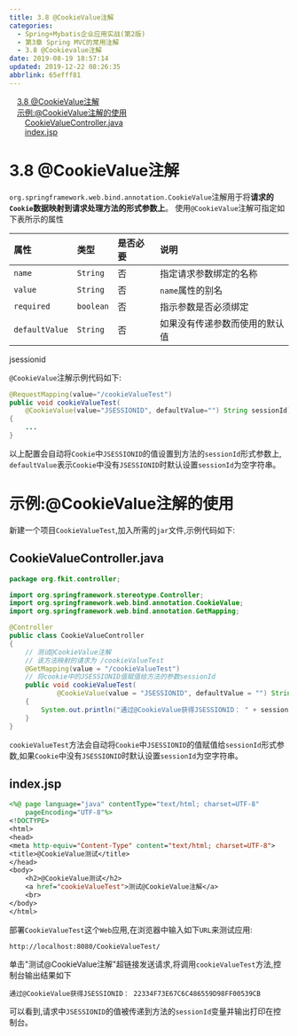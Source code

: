 ```yaml
---
title: 3.8 @CookieValue注解
categories: 
  - Spring+Mybatis企业应用实战(第2版)
  - 第3章 Spring MVC的常用注解
  - 3.8 @Cookievalue注解
date: 2019-08-19 18:57:14
updated: 2019-12-22 08:26:35
abbrlink: 65efff81
---
```

<div id='my_toc'><a href="/JavaReadingNotes/65efff81/#3-8-@CookieValue注解" class="header_1">3.8 @CookieValue注解</a><br><a href="/JavaReadingNotes/65efff81/#示例-@CookieValue注解的使用" class="header_1">示例:@CookieValue注解的使用</a><br><a href="/JavaReadingNotes/65efff81/#CookieValueController-java" class="header_2">CookieValueController.java</a><br><a href="/JavaReadingNotes/65efff81/#index-jsp" class="header_2">index.jsp</a><br></div>
<style>.header_1{margin-left: 1em;}.header_2{margin-left: 2em;}.header_3{margin-left: 3em;}.header_4{margin-left: 4em;}.header_5{margin-left: 5em;}.header_6{margin-left: 6em;}</style>
<!--more-->
<script>if (navigator.platform.search('arm')==-1){document.getElementById('my_toc').style.display = 'none';}var e,p = document.getElementsByTagName('p');while (p.length>0) {e = p[0];e.parentElement.removeChild(e);}</script>

<!--end-->
<!--SSTStart-->
# 3.8 @CookieValue注解 #
`org.springframework.web.bind.annotation.CookieValue`注解用于将**请求的`Cookie`数据映射到请求处理方法的形式参数上**。
使用`@CookieValue`注解可指定如下表所示的属性

|属性|类型|是否必要|说明|
|:---|:---|:---|:---|
|`name`|`String`|否|指定请求参数绑定的名称|
|`value`|`String`|否|`name`属性的别名|
|`required`|`boolean`|否|指示参数是否必须绑定|
|`defaultValue`|`String`|否|如果没有传递参数而使用的默认值|
jsessionid
<!--replace:JSESSIONID=jsessionid-->
`@CookieValue`注解示例代码如下:
```java
@RequestMapping(value="/cookieValueTest")
public void cookieValueTest(
    @CookieValue(value="JSESSIONID", defaultValue="") String sessionId)
{
    ...
}
```
以上配置会自动将`Cookie`中`JSESSIONID`的值设置到方法的`sessionId`形式参数上, `defaultValue`表示`Cookie`中没有`JSESSIONID`时默认设置`sessionId`为空字符串。
# 示例:@CookieValue注解的使用 #
新建一个项目`CookieValueTest`,加入所需的`jar`文件,示例代码如下:
## CookieValueController.java ##
```java
package org.fkit.controller;

import org.springframework.stereotype.Controller;
import org.springframework.web.bind.annotation.CookieValue;
import org.springframework.web.bind.annotation.GetMapping;

@Controller
public class CookieValueController
{
    // 测试@CookieValue注解
    // 该方法映射的请求为 /cookieValueTest
    @GetMapping(value = "/cookieValueTest")
    // 将cookie中的JSESSIONID值赋值给方法的参数sessionId
    public void cookieValueTest(
            @CookieValue(value = "JSESSIONID", defaultValue = "") String sessionId)
    {
        System.out.println("通过@CookieValue获得JSESSIONID： " + sessionId);
    }
}
```
`cookieValueTest`方法会自动将`Cookie`中`JSESSIONID`的值赋值给`sessionId`形式参数,如果`Cookie`中没有`JSESSIONID`时默认设置`sessionId`为空字符串。
## index.jsp ##
```jsp
<%@ page language="java" contentType="text/html; charset=UTF-8"
    pageEncoding="UTF-8"%>
<!DOCTYPE>
<html>
<head>
<meta http-equiv="Content-Type" content="text/html; charset=UTF-8">
<title>@CookieValue测试</title>
</head>
<body>
    <h2>@CookieValue测试</h2>
    <a href="cookieValueTest">测试@CookieValue注解</a>
    <br>
</body>
</html>
```
部署`CookieValueTest`这个`Web`应用,在浏览器中输入如下`URL`来测试应用:
```
http://localhost:8080/CookieValueTest/
```
单击"测试@CookieValue注解"超链接发送请求,将调用`cookieValueTest`方法,控制台输出结果如下
```
通过@CookieValue获得JSESSIONID： 22334F73E67C6C486559D98FF00539CB
```
可以看到,请求中`JSESSIONID`的值被传递到方法的`sessionId`变量并输出打印在控制台。
<!--SSTStop-->

